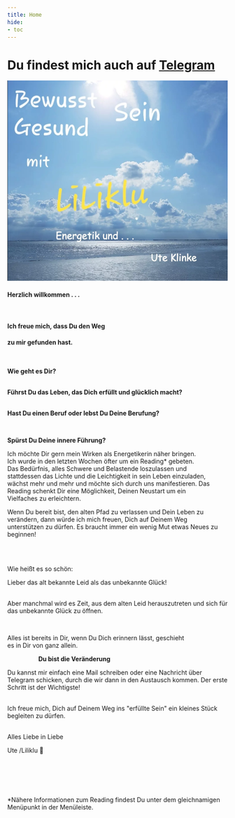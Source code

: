 ```yaml
---
title: Home
hide:
- toc
---
```

# Du findest mich auch auf [Telegram](https://t.me/Liliklu)

![](img/opener.png)





#### Herzlich willkommen . . .

​

#### Ich freue mich, dass Du den Weg          



#### zu mir gefunden hast.

​




**Wie geht es Dir?**
<br>
​

**Führst Du das Leben, das Dich erfüllt und glücklich macht?**
<br>
​

**Hast Du einen Beruf oder lebst Du Deine Berufung?**

​<br>

**Spürst Du Deine innere Führung?**
<br>

Ich möchte Dir gern mein Wirken als Energetikerin näher bringen.  
Ich wurde in den letzten Wochen öfter um ein Reading* gebeten.  
Das Bedürfnis, alles Schwere und Belastende loszulassen und  
stattdessen das Lichte und die Leichtigkeit in sein Leben einzuladen,  
wächst mehr und mehr und möchte sich durch uns manifestieren. Das  
Reading schenkt Dir eine Möglichkeit, Deinen Neustart um ein  
Vielfaches zu erleichtern.
<br>

Wenn Du bereit bist, den alten Pfad zu verlassen und Dein Leben zu  
verändern, dann würde ich mich freuen, Dich auf Deinem Weg  
unterstützen zu dürfen. Es braucht immer ein wenig Mut etwas Neues zu  
beginnen!

<br><br>

Wie heißt es so schön:

Lieber das alt bekannte Leid als das unbekannte Glück!

<br>
Aber manchmal wird es Zeit, aus dem alten Leid herauszutreten und  
sich für das unbekannte Glück zu öffnen.

​<br>

Alles ist bereits in Dir, wenn Du Dich erinnern lässt, geschieht  
es in Dir von ganz allein. 

                  **Du bist die Veränderung**

Du kannst mir einfach eine Mail schreiben oder eine Nachricht über Telegram schicken, durch die wir dann in den Austausch kommen. Der erste Schritt ist der Wichtigste!
<br>​

Ich freue mich, Dich auf Deinem Weg ins "erfüllte Sein" ein kleines Stück begleiten zu dürfen.

<br>
​
Alles Liebe in Liebe

Ute /Liliklu 🦋

​
<br><br><br>
​

*Nähere Informationen zum Reading findest Du unter dem gleichnamigen Menüpunkt in der Menüleiste.

​

